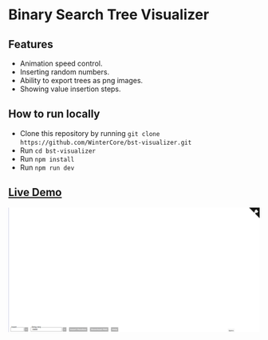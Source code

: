 # Binary Search Tree Visualizer

## Features
- Animation speed control.
- Inserting random numbers.
- Ability to export trees as png images.
- Showing value insertion steps.

## How to run locally

- Clone this repository by running `git clone https://github.com/WinterCore/bst-visualizer.git`
- Run `cd bst-visualizer`
- Run `npm install`
- Run `npm run dev`

## [Live Demo](https://wintercore.github.io/bst-visualizer)

![](./demo.gif)